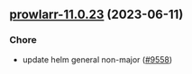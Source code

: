 

## [prowlarr-11.0.23](https://github.com/truecharts/charts/compare/prowlarr-11.0.22...prowlarr-11.0.23) (2023-06-11)

### Chore

- update helm general non-major ([#9558](https://github.com/truecharts/charts/issues/9558))
  
  